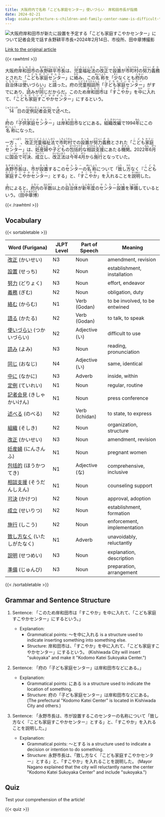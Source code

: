 ```yaml
---
title: 大阪府内で名称「こども家庭センター」使いづらい　岸和田市長が指摘
date: 2024-02-21
slug: osaka-prefecture-s-children-and-family-center-name-is-difficult-to-use-pointed-out-by-the-mayor-of-kishiwada-city
---
```


![大阪府岸和田市が新たに設置を予定する「こども家庭すこやかセンター」について記者会見で話す永野耕平市長=2024年2月14日、市役所、田中章博撮影](https://www.asahicom.jp/imgopt/img/a200ef720a/comm_L/AS20240219003163.jpg "大阪府岸和田市が新たに設置を予定する「こども家庭すこやかセンター」について記者会見で話す永野耕平市長=2024年2月14日、市役所、田中章博撮影")

[Link to the original article](https://asahi.com/articles/ASS2M6S9WS2HPPTB005.html?iref=pc_edu_top__n)

{{< rawhtml >}}
<p>大阪府<ruby>岸和田市<rt>きしわだし</rt></ruby>の<ruby>永野耕平市長<rt>ながのこうへいしちょう</rt></ruby>は、<ruby>児童福祉法<rt>じどうふくしほう</rt></ruby>の<ruby>改正<rt>かいせい</rt></ruby>で<ruby>設置<rt>せっち</rt></ruby>が<ruby>市町村<rt>しちょうそん</rt></ruby>の<ruby>努力<rt>どりょく</rt></ruby><ruby>義務<rt>ぎむ</rt></ruby>とされた「<ruby>こども家庭センター<rt>こどもかていせんたー</rt></ruby>」に<ruby>絡<rt>から</rt></ruby>み、この<ruby>名称<rt>めいしょう</rt></ruby>を「<ruby>少<rt>すく</rt></ruby>なくとも<ruby>府内<rt>ふない</rt></ruby>の<ruby>自治体<rt>じちたい</rt></ruby>は<ruby>使<rt>つか</rt></ruby>いづらい」と<ruby>語<rt>かた</rt></ruby>った。府の<ruby>児童相談所<rt>じどうそうだんしょ</rt></ruby>「<ruby>子ども家庭センター<rt>こどもかていせんたー</rt></ruby>」がすでにあり、<ruby>読<rt>よ</rt></ruby>みが<ruby>同<rt>おな</rt></ruby>じだからだ。このため<ruby>岸和田市<rt>きしわだし</rt></ruby>は「<ruby>すこやか<rt>すこやか</rt></ruby>」を<ruby>中<rt>なか</rt></ruby>に<ruby>入<rt>い</rt></ruby>れて、「<ruby>こども家庭すこやかセンター<rt>こどもかていすこやかせんたー</rt></ruby>」にするという。</p>

<p><ruby>14<rt>じゅうよっか</rt></ruby>日の<ruby>定例<rt>ていれい</rt></ruby><ruby>記者<rt>きしゃ</rt></ruby><ruby>会見<rt>かいけん</rt></ruby>で<ruby>述<rt>の</rt></ruby>べた。</p>

<p><ruby>府<rt>ふ</rt></ruby>の「<ruby>子供<rt>こども</rt></ruby><ruby>家庭<rt>かてい</rt></ruby><ruby>センター<rt>せんたー</rt></ruby>」は<ruby>岸和田<rt>きしわだ</rt></ruby><ruby>市<rt>し</rt></ruby>などにある。<ruby>組織<rt>そしき</rt></ruby><ruby>改編<rt>かいへん</rt></ruby>で1994<ruby>年<rt>ねん</rt></ruby>にこの<ruby>名称<rt>めいしょう</rt></ruby>になった。</p>

<p>一方<ruby>、<rt>いっぽう</rt></ruby>、<ruby>改正<rt>かいせい</rt></ruby><ruby>児童<rt>じどう</rt></ruby><ruby>福祉<rt>ふくし</rt></ruby><ruby>法<rt>ほう</rt></ruby>で<ruby>市町村<rt>しちょうそん</rt></ruby>での<ruby>設置<rt>せっち</rt></ruby>が<ruby>努力<rt>どりょく</rt></ruby><ruby>義務<rt>ぎむ</rt></ruby>とされた「<ruby>こども<rt>こども</rt></ruby><ruby>家庭<rt>かてい</rt></ruby><ruby>センター<rt>せんたー</rt></ruby>」は、<ruby>妊産婦<rt>にんさんぷ</rt></ruby>や<ruby>子ども<rt>こども</rt></ruby>の<ruby>包括<rt>ほうかつ</rt></ruby><ruby>的<rt>てき</rt></ruby>な<ruby>相談<rt>そうだん</rt></ruby><ruby>支援<rt>しえん</rt></ruby>にあたる<ruby>機関<rt>きかん</rt></ruby>。2022<ruby>年<rt>ねん</rt></ruby>6<ruby>月<rt>がつ</rt></ruby>に<ruby>国会<rt>こっかい</rt></ruby>で<ruby>可決<rt>かけつ</rt></ruby>、<ruby>成立<rt>せいりつ</rt></ruby>し、<ruby>改正<rt>かいせい</rt></ruby><ruby>法<rt>ほう</rt></ruby>は<ruby>今年<rt>ことし</rt></ruby>4<ruby>月<rt>がつ</rt></ruby>から<ruby>施行<rt>しこう</rt></ruby>となっていた。</p>

<p><ruby>永野<rt>ながの</rt></ruby><ruby>市長<rt>しちょう</rt></ruby>は、<ruby>市<rt>し</rt></ruby>が<ruby>設置<rt>せっち</rt></ruby>するこの<ruby>センター<rt>せんたー</rt></ruby>の<ruby>名称<rt>めいしょう</rt></ruby>について「<ruby>致<rt>いた</rt></ruby>し<ruby>方<rt>かた</rt></ruby>なく『<ruby>こども<rt>こども</rt></ruby><ruby>家庭<rt>かてい</rt></ruby><ruby>すこやか<rt>すこやか</rt></ruby><ruby>センター<rt>せんたー</rt></ruby>』とする」と、「<ruby>すこやか<rt>すこやか</rt></ruby>」を<ruby>入<rt>い</rt></ruby>れることを<ruby>説明<rt>せつめい</rt></ruby>した。</p>

<p><ruby>府<rt>ふ</rt></ruby>によると、<ruby>府内<rt>ふない</rt></ruby>の<ruby>半数<rt>はんすう</rt></ruby>以上の<ruby>自治体<rt>じちたい</rt></ruby>が<ruby>新年度<rt>しんねんど</rt></ruby>の<ruby>センター<rt>せんたー</rt></ruby><ruby>設置<rt>せっち</rt></ruby>を<ruby>準備<rt>じゅんび</rt></ruby>しているという。（<ruby>田中<rt>たなか</rt></ruby><ruby>章博<rt>あきひろ</rt></ruby>）</p>
{{< /rawhtml >}}

## Vocabulary


{{< sortabletable >}}

| Word (Furigana) | JLPT Level | Part of Speech | Meaning |
|-----------------|------------|---------------|---------|
|[改正](https://jisho.org/search/%E6%94%B9%E6%AD%A3) (かいせい)| N3 | Noun | amendment, revision |
|[設置](https://jisho.org/search/%E8%A8%AD%E7%BD%AE) (せっち)| N2 | Noun | establishment, installation |
|[努力](https://jisho.org/search/%E5%8A%AA%E5%8A%9B) (どりょく)| N3 | Noun | effort, endeavor |
|[義務](https://jisho.org/search/%E7%BE%A9%E5%8B%99) (ぎむ)| N2 | Noun | obligation, duty |
|[絡む](https://jisho.org/search/%E7%B5%A1%E3%82%80) (からむ)| N1 | Verb (Godan) | to be involved, to be entwined |
|[語る](https://jisho.org/search/%E8%AA%9E%E3%82%8B) (かたる)| N2 | Verb (Godan) | to talk, to speak |
|[使いづらい](https://jisho.org/search/%E4%BD%BF%E3%81%84%E3%81%A5%E3%82%89%E3%81%84) (つかいづらい)| N2 | Adjective (い) | difficult to use |
|[読み](https://jisho.org/search/%E8%AA%AD%E3%81%BF) (よみ)| N3 | Noun | reading, pronunciation |
|[同じ](https://jisho.org/search/%E5%90%8C%E3%81%98) (おなじ)| N4 | Adjective (い) | same, identical |
|[中に](https://jisho.org/search/%E4%B8%AD%E3%81%AB) (なかに)| N3 | Adverb | inside, within |
|[定例](https://jisho.org/search/%E5%AE%9A%E4%BE%8B) (ていれい)| N1 | Noun | regular, routine |
|[記者会見](https://jisho.org/search/%E8%A8%98%E8%80%85%E4%BC%9A%E8%A6%8B) (きしゃかいけん)| N1 | Noun | press conference |
|[述べる](https://jisho.org/search/%E8%BF%B0%E3%81%B9%E3%82%8B) (のべる)| N2 | Verb (Ichidan) | to state, to express |
|[組織](https://jisho.org/search/%E7%B5%84%E7%B9%94) (そしき)| N2 | Noun | organization, structure |
|[改正](https://jisho.org/search/%E6%94%B9%E6%AD%A3) (かいせい)| N3 | Noun | amendment, revision |
|[妊産婦](https://jisho.org/search/%E5%A6%8A%E7%94%A3%E5%A9%A6) (にんさんふ)| N1 | Noun | pregnant women |
|[包括的](https://jisho.org/search/%E5%8C%85%E6%8B%AC%E7%9A%84) (ほうかつてき)| N1 | Adjective (な) | comprehensive, inclusive |
|[相談支援](https://jisho.org/search/%E7%9B%B8%E8%AB%87%E6%94%AF%E6%8F%B4) (そうだんしえん)| N1 | Noun | counseling support |
|[可決](https://jisho.org/search/%E5%8F%AF%E6%B1%BA) (かけつ)| N2 | Noun | approval, adoption |
|[成立](https://jisho.org/search/%E6%88%90%E7%AB%8B) (せいりつ)| N2 | Noun | establishment, formation |
|[施行](https://jisho.org/search/%E6%96%BD%E8%A1%8C) (しこう)| N2 | Noun | enforcement, implementation |
|[致し方なく](https://jisho.org/search/%E8%87%B4%E3%81%97%E6%96%B9%E3%81%AA%E3%81%8F) (いたしがたなく)| N1 | Adverb | unavoidably, reluctantly |
|[説明](https://jisho.org/search/%E8%AA%AC%E6%98%8E) (せつめい)| N3 | Noun | explanation, description |
|[準備](https://jisho.org/search/%E6%BA%96%E5%82%99) (じゅんび)| N3 | Noun | preparation, arrangement |

{{< /sortabletable >}}


## Grammar and Sentence Structure

1. Sentence: 「このため岸和田市は「すこやか」を中に入れて、「こども家庭すこやかセンター」にするという。」
   
   - Explanation:
     - Grammatical points: 〜を中に入れる is a structure used to indicate inserting something into something else.
     - Structure: 岸和田市は、「すこやか」を中に入れて、「こども家庭すこやかセンター」にするという。 (Kishiwada City will insert "sukoyaka" and make it "Kodomo Katei Sukoyaka Center.")

2. Sentence: 「府の「子ども家庭センター」は岸和田市などにある。」
   
   - Explanation:
     - Grammatical points: にある is a structure used to indicate the location of something.
     - Structure: 府の「子ども家庭センター」は岸和田市などにある。 (The prefectural "Kodomo Katei Center" is located in Kishiwada City and others.)

3. Sentence: 「永野市長は、市が設置するこのセンターの名称について「致し方なく『こども家庭すこやかセンター』とする」と、「すこやか」を入れることを説明した。」
   
   - Explanation:
     - Grammatical points: 〜とする is a structure used to indicate a decision or intention to do something.
     - Structure: 永野市長は、「致し方なく『こども家庭すこやかセンター』とする」と、「すこやか」を入れることを説明した。 (Mayor Nagano explained that the city will reluctantly name the center "Kodomo Katei Sukoyaka Center" and include "sukoyaka.")

## Quiz

Test your comprehension of the article!

{{< quiz >}}